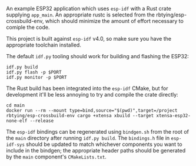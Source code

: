 An example ESP32 application which uses `esp-idf` with a Rust crate supplying
`app_main`. An appropriate rustc is selected from the
rbtying/esp-crossbuild-env, which should minimize the amount of effort
necessary to comiple the code.

This project is built against `esp-idf` v4.0, so make sure you have the
appropriate toolchain installed.

The default `idf.py` tooling should work for building and flashing the ESP32:

```
idf.py build
idf.py flash -p $PORT
idf.py monitor -p $PORT
```

The Rust build has been integrated into the `esp-idf` CMake, but for
development it'll be less annoying to try and compile the crate directly:

```
cd main
docker run --rm --mount type=bind,source="$(pwd)",target=/project rbtying/esp-crossbuild-env cargo +xtensa xbuild --target xtensa-esp32-none-elf --release
```

The `esp-idf` bindings can be regenerated using `bindgen.sh` from the root of
the `main` directory after running `idf.py build`. The `bindings.h` file in
`esp-idf-sys` should be updated to match whichever components you want to
include in the bindgen; the appropriate header paths should be generated by the
`main` component's `CMakeLists.txt`.
